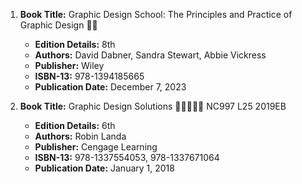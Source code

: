 1. **Book Title:** Graphic Design School: The Principles and Practice of Graphic Design 📒🚫
   - **Edition Details:** 8th
   - **Authors:** David Dabner, Sandra Stewart, Abbie Vickress
   - **Publisher:** Wiley
   - **ISBN-13:** 978-1394185665
   - **Publication Date:** December 7, 2023

2. **Book Title:** Graphic Design Solutions 🚨🚨🚨🚨🚨 NC997 L25 2019EB
   - **Edition Details:** 6th
   - **Authors:** Robin Landa
   - **Publisher:** Cengage Learning
   - **ISBN-13:** 978-1337554053, 978-1337671064
   - **Publication Date:** January 1, 2018
